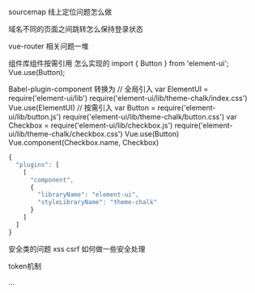 sourcemap 线上定位问题怎么做

域名不同的页面之间跳转怎么保持登录状态

vue-router 相关问题一堆

组件库组件按需引用 怎么实现的
import { Button } from 'element-ui';
Vue.use(Button);

Babel-plugin-component 转换为
// 全局引入
var ElementUI = require('element-ui/lib')
require('element-ui/lib/theme-chalk/index.css')
Vue.use(ElementUI)
// 按需引入
var Button = require('element-ui/lib/button.js')
require('element-ui/lib/theme-chalk/button.css')
var Checkbox = require('element-ui/lib/checkbox.js')
require('element-ui/lib/theme-chalk/checkbox.css')
Vue.use(Button)
Vue.component(Checkbox.name, Checkbox)
```js .babelrc配置
{
  "plugins": [
    [
      "component",
      {
        "libraryName": "element-ui",
        "styleLibraryName": "theme-chalk"
      }
    ]
  ]
}
```

安全类的问题
xss csrf
如何做一些安全处理

token机制


...

